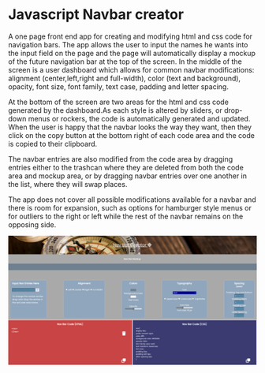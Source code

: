 # Javascript Navbar creator

A one page front end app for creating and modifying html and css code for navigation bars. The app allows the user to input the names he wants into the input field on the page and the page will automatically display a mockup of the future navigation bar at the top of the screen. In the middle of the screen is a user dashboard which allows for common navbar modifications: alignment (center,left,right and full-width), color (text and background), opacity, font size, font family, text case, padding and letter spacing.

At the bottom of the screen are two areas for the html and css code generated by the dashboard.As each style is altered by sliders, or drop-down menus or rockers, the code is automatically generated and updated. When the user is happy that the navbar looks the way they want, then they click on the copy button at the bottom right of each code area and the code is copied to their clipboard.

The navbar entries are also modified from the code area by dragging entries either to the trashcan where they are deleted from both the code area and mockup area, or by dragging navbar entries over one another in the list, where they will swap places.

The app does not cover all possible modifications available for a navbar and there is room for expansion, such as options for hamburger style menus or for outliers to the right or left while the rest of the navbar remains on the opposing side.

 ![screenshot](screenshot_2022_09_29_221336.png)
